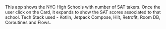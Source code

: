 This app shows the NYC High Schools with number of SAT takers. Once the user click on the Card, it expands to show the SAT scores associated to that school.
Tech Stack used - Kotlin, Jetpack Compose, Hilt, Retrofit, Room DB, Coroutines and Flows.
